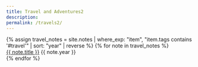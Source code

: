 ```yaml
---
title: Travel and Adventures2
description: 
permalink: /travels2/
---
```


<style>
  .wrapper {
    max-width: 46em;
  }
</style>

<div class="notes-entry-container">
  {% assign travel_notes = site.notes | where_exp: "item", "item.tags contains '#travel'" | sort: "year" | reverse %}
  {% for note in travel_notes %}
    <div class="notes-entry">
      <div>
        <a class="internal-link" href="{{ site.baseurl }}{{ note.url }}">{{ note.title }}</a>
        <span class="notes-entry-date">{{ note.year }}</span>
      </div>
    </div>
  {% endfor %}
</div>